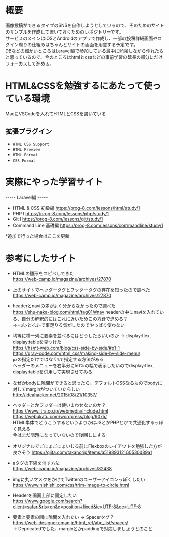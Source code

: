 # 概要
画像投稿ができるタイプのSNSを自作しようとしているので、そのためのサイトのサンプルを作成して置いておくためのレポジトリーです。  
サービスのメインはiOSとAndroidのアプリで作成し、一部の投稿詳細画面やログイン周りの仕組みはちゃんとサイトの画面を用意する予定です。  
DBなどの細かいところはLaravel編で参加している最中に勉強しながら作れたらと思っているので、今のところはhtmlとcssなどの事前学習の延長の部分にだけフォーカスして進める。

# HTML&CSSを勉強するにあたって使っている環境
MacにVSCodeを入れてHTMLとCSSを書いている

## 拡張プラグイン
- `HTML CSS Support`
- `HTML Preview`
- `HTML Format`
- `CSS Format`

# 実際にやった学習サイト

----- Laravel編 -----
- HTML & CSS 初級編
  https://prog-8.com/lessons/html/study/1
- PHP I
  https://prog-8.com/lessons/php/study/1
- Git Ⅰ
  https://prog-8.com/lessons/git/study/1
- Command Line 基礎編
  https://prog-8.com/lessons/commandline/study/1
  
*追加で行った場合はここを更新

# 参考にしたサイト

- HTMLの雛形をコピペしてきた  
https://web-camp.io/magazine/archives/27870

- 上のサイトでヘッダータグとフッタータグの存在を知ったので調べた  
https://web-camp.io/magazine/archives/27870

- headerとnaviの差がよく分からなかったので調べた  
https://shu-naka-blog.com/html/tag01/#nav
headerの中にnaviを入れている、自分の解釈的にはこれに近いためこの方針で進める？  
-> `<ul>`と`<li>`で事足りる気がしたのでやっぱり使わない
  
- 均等に横一列に要素を並べるにはどうしたらいいのか -> display:flex, display:tableを見つけた  
https://hsmt-web.com/blog/css-side-by-side/#p1-1  
https://gray-code.com/html_css/making-side-by-side-menu/  
`px`の指定だけではなく`%`で指定する方法がある  
ヘッダーのメニューを右半分に50%の幅で表示したいのでdisplay:flex, display:tableを併用して実現させてみる
  
- なぜかbodyに隙間ができると思ったら、デフォルトCSSなるものでbodyに対してmarginがついていたらしい
http://ideahacker.net/2015/08/21/10357/

- ヘッダーとかフッダーは使いまわせないのか？  
https://www.itra.co.jp/webmedia/include.html  
https://webukatu.com/wordpress/blog/9075/  
HTML単体でどうこうするというよりかはJSとかPHPとかで共通化するっぽく見える  
今はまだ問題になっていないので後回しにする。

- オリジナルでごにょごにょいじる前にFlexboxのレイアウトを勉強した方が良さそう
https://qiita.com/takanorip/items/a51989312160530d89a1

- aタグの下線を消す方法  
https://web-camp.io/magazine/archives/82438  

- imgに丸いマスクをかけてTwitterのユーザーアイコンっぽくしたい  
https://www.nishishi.com/css/trim-image-to-circle.html  

- Headerを画面上部に固定したい  
https://www.google.com/search?client=safari&rls=en&q=position+fixed&ie=UTF-8&oe=UTF-8  

- 要素と要素の間に隙間を入れたい -> Spacerタグ？  
https://web-designer.cman.jp/html_ref/abc_list/spacer/  
-> Depricatedでした、marginとかpaddingで対応しましょうとのこと
